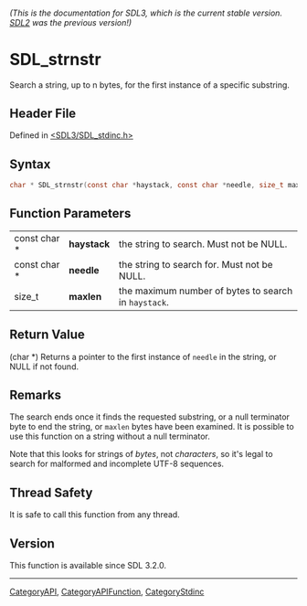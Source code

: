 ###### (This is the documentation for SDL3, which is the current stable version. [SDL2](https://wiki.libsdl.org/SDL2/) was the previous version!)
# SDL_strnstr

Search a string, up to n bytes, for the first instance of a specific substring.

## Header File

Defined in [<SDL3/SDL_stdinc.h>](https://github.com/libsdl-org/SDL/blob/main/include/SDL3/SDL_stdinc.h)

## Syntax

```c
char * SDL_strnstr(const char *haystack, const char *needle, size_t maxlen);
```

## Function Parameters

|              |              |                                                      |
| ------------ | ------------ | ---------------------------------------------------- |
| const char * | **haystack** | the string to search. Must not be NULL.              |
| const char * | **needle**   | the string to search for. Must not be NULL.          |
| size_t       | **maxlen**   | the maximum number of bytes to search in `haystack`. |

## Return Value

(char *) Returns a pointer to the first instance of `needle` in the string,
or NULL if not found.

## Remarks

The search ends once it finds the requested substring, or a null terminator
byte to end the string, or `maxlen` bytes have been examined. It is
possible to use this function on a string without a null terminator.

Note that this looks for strings of _bytes_, not _characters_, so it's
legal to search for malformed and incomplete UTF-8 sequences.

## Thread Safety

It is safe to call this function from any thread.

## Version

This function is available since SDL 3.2.0.

----
[CategoryAPI](CategoryAPI), [CategoryAPIFunction](CategoryAPIFunction), [CategoryStdinc](CategoryStdinc)

